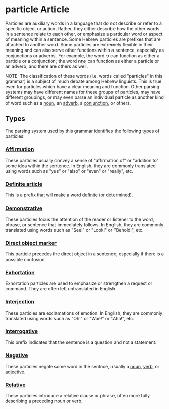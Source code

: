 # particle Article
Particles are auxiliary words in a language that do not describe or refer to a specific object or action. Rather, they either describe how the other words in a sentence relate to each other, or emphasize a particular word or aspect of meaning within a sentence. Some Hebrew particles are prefixes that are attached to another word.  Some particles are extremely flexible in their meaning and can also serve other functions within a sentence, especially as conjunctions or adverbs.  For example, the word כִּי can function as either a particle or a conjunction; the word עַתָּה can function as either a particle or an adverb; and there are others as well.

NOTE: The classification of these words (i.e. words called "particles" in this grammar) is a subject of much debate among Hebrew linguists.  This is true even for particles which have a clear meaning and function. Other parsing systems may have different names for these groups of particles, may have different groupings, or may even parse an individual particle as another kind of word such as a [noun](https://git.door43.org/Door43/en-uhg/src/master/content/noun/02.md), an [adverb](https://git.door43.org/Door43/en-uhg/src/master/content/adverb/02.md), a [conjunction](https://git.door43.org/Door43/en-uhg/src/master/content/conjunction/02.md), or others. 

## Types
The parsing system used by this grammar identifies the following types of particles:

### [Affirmation](https://git.door43.org/Door43/en-uhg/src/master/content/particle_affirmation/02.md)	
These particles usually convey a sense of "affirmation of" or "addition to" some idea within the sentence.  In English, they are commonly translated using words such as "yes" or "also" or "even" or "really", etc.
 
### [Definite article](https://git.door43.org/Door43/en-uhg/src/master/content/particle_definite_article/02.md)
This is a prefix that will make a word [definite](https://git.door43.org/Door43/en-uhg/src/master/content/state_determined/02.md) (or determined).
 
### [Demonstrative](https://git.door43.org/Door43/en-uhg/src/master/content/particle_demonstrative/02.md)	
These particles focus the attention of the reader or listener to the word, phrase, or sentence that immediately follows. In English, they are commonly translated using words such as "See!" or "Look!" or "Behold!", etc.

### [Direct object marker](https://git.door43.org/Door43/en-uhg/src/master/content/particle_direct_object_marker/02.md)
This particle precedes the direct object in a sentence, especially if there is a possible confusion.

### [Exhortation](https://git.door43.org/Door43/en-uhg/src/master/content/particle_exhortation/02.md)	
Exhortation particles are used to emphasize or strengthen a request or command. They are often left untranslated in English.

### [Interjection](https://git.door43.org/Door43/en-uhg/src/master/content/particle_interjection/02.md)	
These particles are exclamations of emotion.  In English, they are commonly translated using words such as "Oh!" or "Woe!" or "Aha!", etc.

### [Interrogative](https://git.door43.org/Door43/en-uhg/src/master/content/particle_interrogative/02.md)	
This prefix indicates that the sentence is a question and not a statement.

### [Negative](https://git.door43.org/Door43/en-uhg/src/master/content/particle_negative/02.md)	
These particles negate some word in the sentnce, usually a [noun](https://git.door43.org/Door43/en-uhg/src/master/content/noun/02.md), [verb](https://git.door43.org/Door43/en-uhg/src/master/content/verb/02.md), or [adjective](https://git.door43.org/Door43/en-uhg/src/master/content/adjective/02.md).

### [Relative](https://git.door43.org/Door43/en-uhg/src/master/content/particle_relative/02.md)
These particles introduce a relative clause or phrase, often more fully describing a preceding noun or verb.